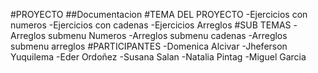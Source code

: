 #PROYECTO
##Documentacion
#TEMA DEL PROYECTO
-Ejercicios con numeros
-Ejercicios con cadenas
-Ejercicios Arreglos
#SUB TEMAS
-Arreglos submenu Numeros
-Arreglos submenu cadenas
-Arreglos submenu arreglos
#PARTICIPANTES
-Domenica Alcivar
-Jheferson Yuquilema
-Eder Ordoñez
-Susana Salan
-Natalia Pintag
-Miguel Garcia
